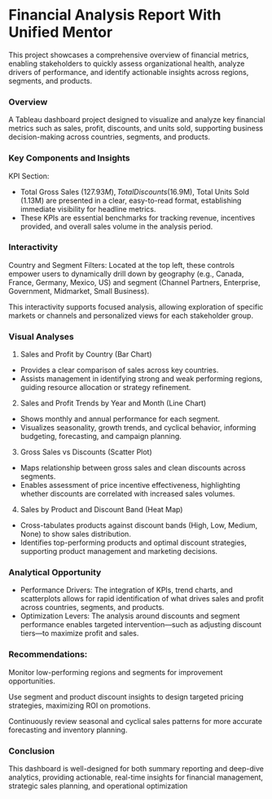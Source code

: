 # Financial Analysis Report With Unified Mentor
This project showcases a comprehensive overview of financial metrics, enabling stakeholders to quickly assess organizational health, analyze drivers of performance, and identify actionable insights across regions, segments, and products.

### Overview
A Tableau dashboard project designed to visualize and analyze key financial metrics such as sales, profit, discounts, and units sold, supporting business decision-making across countries, segments, and products.

### Key Components and Insights
KPI Section:
* Total Gross Sales ($127.93M), Total Discounts ($16.9M), Total Units Sold (1.13M) are presented in a clear, easy-to-read format, establishing immediate visibility for headline metrics.
* These KPIs are essential benchmarks for tracking revenue, incentives provided, and overall sales volume in the analysis period.

### Interactivity
Country and Segment Filters: Located at the top left, these controls empower users to dynamically drill down by geography (e.g., Canada, France, Germany, Mexico, US) and segment (Channel Partners, Enterprise, Government, Midmarket, Small Business).

This interactivity supports focused analysis, allowing exploration of specific markets or channels and personalized views for each stakeholder group.

### Visual Analyses
1. Sales and Profit by Country (Bar Chart)
* Provides a clear comparison of sales across key countries.
* Assists management in identifying strong and weak performing regions, guiding resource allocation or strategy refinement.

2. Sales and Profit Trends by Year and Month (Line Chart)
* Shows monthly and annual performance for each segment.
* Visualizes seasonality, growth trends, and cyclical behavior, informing budgeting, forecasting, and campaign planning.

3. Gross Sales vs Discounts (Scatter Plot)
* Maps relationship between gross sales and clean discounts across segments.
* Enables assessment of price incentive effectiveness, highlighting whether discounts are correlated with increased sales volumes.

4. Sales by Product and Discount Band (Heat Map)
* Cross-tabulates products against discount bands (High, Low, Medium, None) to show sales distribution.
* Identifies top-performing products and optimal discount strategies, supporting product management and marketing decisions.

### Analytical Opportunity
* Performance Drivers: The integration of KPIs, trend charts, and scatterplots allows for rapid identification of what drives sales and profit across countries, segments, and products.
* Optimization Levers: The analysis around discounts and segment performance enables targeted intervention—such as adjusting discount tiers—to maximize profit and sales.

### Recommendations: 
Monitor low-performing regions and segments for improvement opportunities.

Use segment and product discount insights to design targeted pricing strategies, maximizing ROI on promotions.

Continuously review seasonal and cyclical sales patterns for more accurate forecasting and inventory planning.

### Conclusion
This dashboard is well-designed for both summary reporting and deep-dive analytics, providing actionable, real-time insights for financial management, strategic sales planning, and operational optimization
